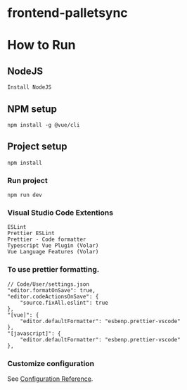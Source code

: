# frontend-palletsync

# How to Run

## NodeJS 
```
Install NodeJS
```

## NPM setup
```
npm install -g @vue/cli
```

## Project setup
```
npm install
```

### Run project
```
npm run dev
```

### Visual Studio Code Extentions
```
ESLint
Prettier ESLint
Prettier - Code formatter
Typescript Vue Plugin (Volar)
Vue Language Features (Volar)
```

### To use prettier formatting.
```
// Code/User/settings.json
"editor.formatOnSave": true,
"editor.codeActionsOnSave": {
    "source.fixAll.eslint": true
},
"[vue]": {
    "editor.defaultFormatter": "esbenp.prettier-vscode"
},
"[javascript]": {
    "editor.defaultFormatter": "esbenp.prettier-vscode"
},
```

### Customize configuration
See [Configuration Reference](https://cli.vuejs.org/config/).
